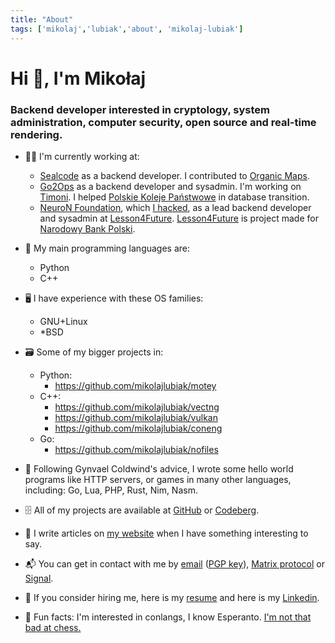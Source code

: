 ```yaml
---
title: "About"
tags: ['mikolaj','lubiak','about', 'mikolaj-lubiak']
---
```


# Hi 👋, I'm Mikołaj

### Backend developer interested in cryptology, system administration, computer security, open source and real-time rendering.

- 🧑‍💻️ I'm currently working at:
    - [Sealcode](https://www.sealcode.it/) as a backend developer. I contributed to [Organic Maps](https://organicmaps.app/).
    - [Go2Ops](https://go2ops.com/) as a backend developer and sysadmin. I'm working on [Timoni](https://timoni.io/). I helped [Polskie Koleje Państwowe](https://www.pkp.pl/) in database transition.
    - [NeuroN Foundation](https://neuronfoundation.com/), which [I hacked](https://web.archive.org/web/20230902084403/http://neuronfoundation.com/), as a lead backend developer and sysadmin at [Lesson4Future](https://lesson4future.com/). [Lesson4Future](https://lesson4future.com/) is project made for [Narodowy Bank Polski](https://nbp.pl/).

- 🐍 My main programming languages are:
	- Python
	- C++

- 🖥 I have experience with these OS families:
	- GNU+Linux
	- \*BSD

- 🗃️ Some of my bigger projects in:
	- Python:
		- https://github.com/mikolajlubiak/motey
	- C++:
		- https://github.com/mikolajlubiak/vectng
		- https://github.com/mikolajlubiak/vulkan
        - https://github.com/mikolajlubiak/coneng
	- Go:
		- https://github.com/mikolajlubiak/nofiles

- 🦀 Following Gynvael Coldwind's advice, I wrote some hello world programs like HTTP servers, or games in many other languages, including: Go, Lua, PHP, Rust, Nim, Nasm.

- 🗄 All of my projects are available at [GitHub](https://github.com/mikolajlubiak) or [Codeberg](https://codeberg.org/mikolajlubiak).

- 📰 I write articles on [my website](https://lubiak.pages.dev/) when I have something interesting to say.

- 📬 You can get in contact with me by [email](mailto:lubiak@proton.me) ([PGP key](https://keys.openpgp.org/search?q=lubiak%40proton.me)), [Matrix protocol](https://matrix.to/#/@galanonim:matrix.org) or [Signal](https://signal.me/#eu/nq4qY30m4xgeCZ7R5IGoSUGbBK0n8Jg1Axi0cxbl3zAQdo3ikJVFioC/didTHi/F).

- 📄 If you consider hiring me, here is my [resume](https://lubiak.pages.dev/resume.pdf) and here is my [Linkedin](https://www.linkedin.com/in/lubiak/).

- 🎉 Fun facts: I'm interested in conlangs, I know Esperanto. [I'm not that bad at chess.](https://lichess.org/@/funtoomen)

